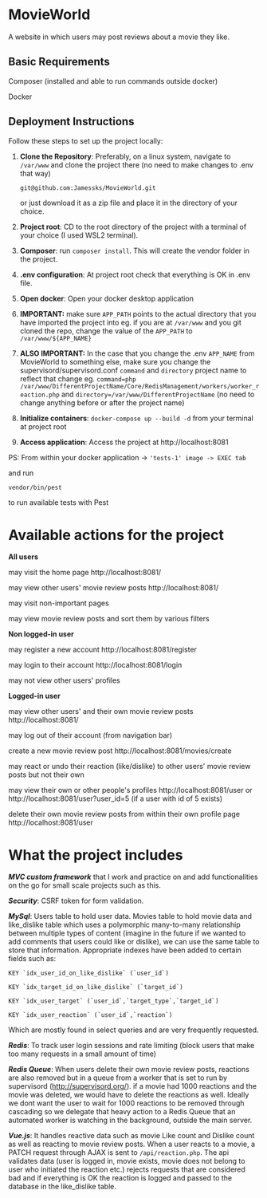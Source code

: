 # MovieWorld

A website in which users may post reviews about a movie they like.

## Basic Requirements

Composer (installed and able to run commands outside docker)

Docker

## Deployment Instructions

Follow these steps to set up the project locally:

1. **Clone the Repository**:
   Preferably, on a linux system, navigate to ```/var/www``` and clone the project there (no need to make changes to .env that way)
   ```bash
   git@github.com:Jamessks/MovieWorld.git
   ```

   or just download it as a zip file and place it in the directory of your choice.

2. **Project root**: CD to the root directory of the project with a terminal of your choice (I used WSL2 terminal).

3. **Composer**: run ```composer install```. This will create the vendor folder in the project.

4. **.env configuration**: At project root check that everything is OK in .env file.

5. **Open docker**: Open your docker desktop application

6. **IMPORTANT:** make sure `APP_PATH` points to the actual directory that you have imported the project into eg. if you are at ```/var/www``` and you git cloned the repo, change the value of the `APP_PATH` to `/var/www/${APP_NAME}`

7. **ALSO IMPORTANT:** In the case that you change the .env `APP_NAME` from MovieWorld to something else, make sure you change the supervisord/supervisord.conf `command` and `directory` project name to reflect that change eg. `command=php /var/www/DifferentProjectName/Core/RedisManagement/workers/worker_reaction.php` and `directory=/var/www/DifferentProjectName` (no need to change anything before or after the project name)

8. **Initialize containers**: `docker-compose up --build -d` from your terminal at project root

9. **Access application**: Access the project at http://localhost:8081

PS: From within your docker application -> `'tests-1' image -> EXEC tab`

and run

```
vendor/bin/pest
```

to run available tests with Pest

# **Available actions for the project**

**All users**

may visit the home page http://localhost:8081/

may view other users' movie review posts http://localhost:8081/

may visit non-important pages

may view movie review posts and sort them by various filters

**Non logged-in user**

may register a new account http://localhost:8081/register

may login to their account http://localhost:8081/login

may not view other users' profiles

**Logged-in user**

may view other users' and their own movie review posts http://localhost:8081/

may log out of their account (from navigation bar)

create a new movie review post http://localhost:8081/movies/create

may react or undo their reaction (like/dislike) to other users' movie review posts but not their own

may view their own or other people's profiles http://localhost:8081/user or http://localhost:8081/user?user_id=5 (if a user with id of 5 exists)

delete their own movie review posts from within their own profile page http://localhost:8081/user

# **What the project includes**

**_MVC custom framework_** that I work and practice on and add functionalities on the go for small scale projects such as this.

**_Security_**: CSRF token for form validation.

**_MySql_**: Users table to hold user data. Movies table to hold movie data and like_dislike table which uses a polymorphic many-to-many relationship between multiple types of content (imagine in the future if we wanted to add comments that users could like or dislike), we can use the same table to store that information. Appropriate indexes have been added to certain fields such as:

`` KEY `idx_user_id_on_like_dislike` (`user_id`) ``

`` KEY `idx_target_id_on_like_dislike` (`target_id`) ``

`` KEY `idx_user_target` (`user_id`,`target_type`,`target_id`) ``

`` KEY `idx_user_reaction` (`user_id`,`reaction`) ``

Which are mostly found in select queries and are very frequently requested.

**_Redis_**: To track user login sessions and rate limiting (block users that make too many requests in a small amount of time)

**_Redis Queue_**: When users delete their own movie review posts, reactions are also removed but in a queue from a worker that is set to run by supervisord (http://supervisord.org/). if a movie had 1000 reactions and the movie was deleted, we would have to delete the reactions as well. Ideally we dont want the user to wait for 1000 reactions to be removed through cascading so we delegate that heavy action to a Redis Queue that an automated worker is watching in the background, outside the main server.

**_Vue.js_**: It handles reactive data such as movie Like count and Dislike count as well as reacting to movie review posts. When a user reacts to a movie, a PATCH request through AJAX is sent to `/api/reaction.php`. The api validates data (user is logged in, movie exists, movie does not belong to user who initiated the reaction etc.) rejects requests that are considered bad and if everything is OK the reaction is logged and passed to the database in the like_dislike table.
